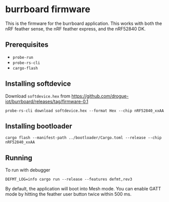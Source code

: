 # burrboard firmware

This is the firmware for the burrboard application.  This works with both the nRF feather sense, the
nRF feather express, and the nRF52840 DK.

## Prerequisites

* `probe-run`
* `probe-rs-cli`
* `cargo-flash`


## Installing softdevice

Download `softdevice.hex` from https://github.com/drogue-iot/burrboard/releases/tag/firmware-0.1

```
probe-rs-cli download softdevice.hex --format Hex --chip nRF52840_xxAA
```

## Installing bootloader

```
cargo flash --manifest-path ../bootloader/Cargo.toml --release --chip nRF52840_xxAA
```

## Running

To run with debugger

```
DEFMT_LOG=info cargo run --release --features defmt,rev3
```

By default, the application will boot into Mesh mode. You can enable GATT mode by hitting the
feather user button twice within 500 ms.
